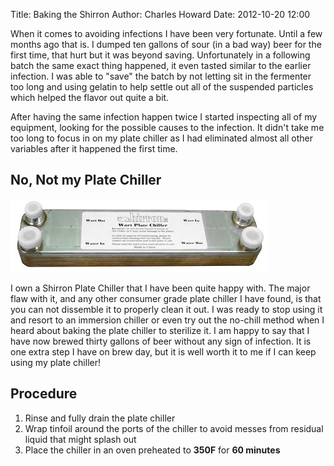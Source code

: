 Title: Baking the Shirron
Author: Charles Howard
Date: 2012-10-20 12:00

When it comes to avoiding infections I have been very fortunate.  Until a few months ago that is.  I dumped ten gallons of sour (in a bad way) beer for the first time, that hurt but it was beyond saving. Unfortunately in a following batch the same exact thing happened, it even tasted similar to the earlier infection. I was able to "save" the batch by not letting sit in the fermenter too long and using gelatin to help settle out all of the suspended particles which helped the flavor out quite a bit.

After having the same infection happen twice I started inspecting all of my equipment, looking for the possible causes to the infection.  It didn't take me too long to focus in on my plate chiller as I had eliminated almost all other variables after it happened the first time.

## No, Not my Plate Chiller

<img src="baking-the-shirron/shirron.jpg"/>

I own a Shirron Plate Chiller that I have been quite happy with.  The major flaw with it, and any other consumer grade plate chiller I have found, is that you can not dissemble it to properly clean it out.  I was ready to stop using it and resort to an immersion chiller or even try out the no-chill method when I heard about baking the plate chiller to sterilize it. I am happy to say that I have now brewed thirty gallons of beer without any sign of infection.  It is one extra step I have on brew day, but it is well worth it to me if I can keep using my plate chiller!

## Procedure
1. Rinse and fully drain the plate chiller
2. Wrap tinfoil around the ports of the chiller to avoid messes from residual liquid that might splash out
3. Place the chiller in an oven preheated to __350F__ for __60 minutes__